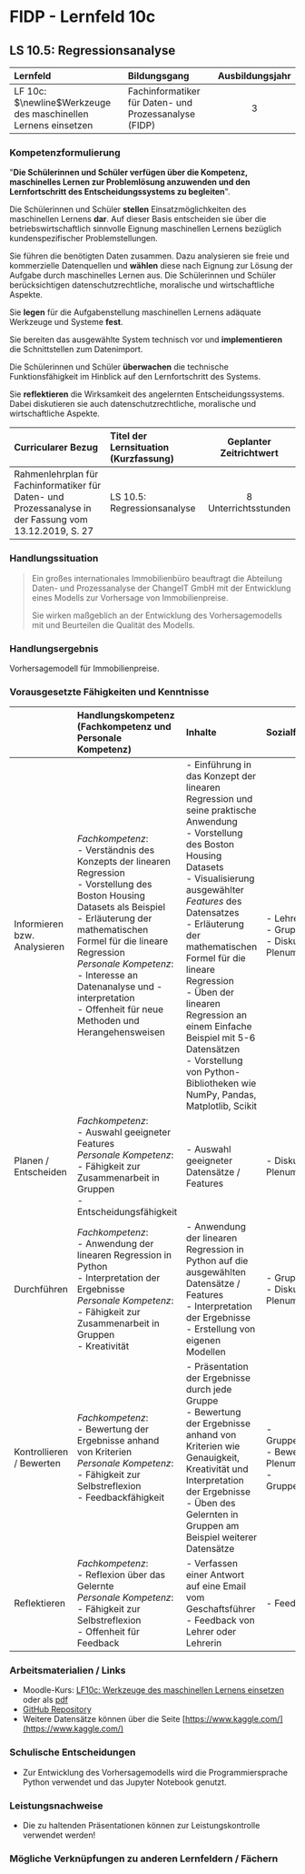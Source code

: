 # FIDP - Lernfeld 10c

## LS 10.5: Regressionsanalyse

| Lernfeld | Bildungsgang | Ausbildungsjahr |
| :--- | :--- | :---: |
| LF 10c:</br>$\newline$Werkzeuge des maschinellen Lernens einsetzen | Fachinformatiker für Daten- und Prozessanalyse (FIDP) | 3 |

### Kompetenzformulierung

"**Die Schülerinnen und Schüler verfügen über die Kompetenz, maschinelles Lernen zur
Problemlösung anzuwenden und den Lernfortschritt des Entscheidungssystems zu
begleiten**".

Die Schülerinnen und Schüler **stellen** Einsatzmöglichkeiten des maschinellen Lernens **dar**.
Auf dieser Basis entscheiden sie über die betriebswirtschaftlich sinnvolle Eignung maschinellen Lernens bezüglich kundenspezifischer Problemstellungen.

Sie führen die benötigten Daten zusammen. Dazu analysieren sie freie und kommerzielle
Datenquellen und **wählen** diese nach Eignung zur Lösung der Aufgabe durch maschinelles
Lernen aus. Die Schülerinnen und Schüler berücksichtigen datenschutzrechtliche, moralische und wirtschaftliche Aspekte.

Sie **legen** für die Aufgabenstellung maschinellen Lernens adäquate Werkzeuge und Systeme **fest**.

Sie bereiten das ausgewählte System technisch vor und **implementieren** die Schnittstellen
zum Datenimport.

Die Schülerinnen und Schüler **überwachen** die technische Funktionsfähigkeit im Hinblick
auf den Lernfortschritt des Systems.

Sie **reflektieren** die Wirksamkeit des angelernten Entscheidungssystems. Dabei diskutieren
sie auch datenschutzrechtliche, moralische und wirtschaftliche Aspekte.

| Curricularer Bezug | Titel der Lernsituation (Kurzfassung) | Geplanter Zeitrichtwert |
| :--- | :--- | :---: |
| Rahmenlehrplan für Fachinformatiker für Daten- und Prozessanalyse in der Fassung vom 13.12.2019, S. 27 | LS 10.5: Regressionsanalyse | 8 Unterrichtsstunden |

### Handlungssituation

> Ein großes internationales Immobilienbüro beauftragt die Abteilung Daten- und Prozessanalyse der ChangeIT GmbH mit der Entwicklung eines Modells zur Vorhersage von Immobilienpreise.
>
> Sie wirken maßgeblich an der Entwicklung des Vorhersagemodells mit und Beurteilen die Qualität des Modells.

### Handlungsergebnis

Vorhersagemodell für Immobilienpreise.

<div style="page-break-after: always;"></div>

### Vorausgesetzte Fähigkeiten und Kenntnisse

| | Handlungskompetenz</br>(Fachkompetenz und Personale Kompetenz) | Inhalte | Sozialform/Methoden |
| :--- | :--- | :--- | :--- |
| Informieren bzw. Analysieren | *Fachkompetenz*: </br> - Verständnis des Konzepts der linearen Regression </br> - Vorstellung des Boston Housing Datasets als Beispiel </br> - Erläuterung der mathematischen Formel für die lineare Regression  </br> *Personale Kompetenz*: </br> - Interesse an Datenanalyse und -interpretation </br> - Offenheit für neue Methoden und Herangehensweisen | - Einführung in das Konzept der linearen Regression und seine praktische Anwendung </br> - Vorstellung des Boston Housing Datasets </br> - Visualisierung ausgewählter *Features* des Datensatzes <br> - Erläuterung der mathematischen Formel für die lineare Regression </br> - Üben der linearen Regression an einem Einfache Beispiel mit 5-6 Datensätzen </br> - Vorstellung von Python-Bibliotheken wie NumPy, Pandas, Matplotlib, Scikit | - Lehrervortrag </br> - Gruppenarbeit </br> - Diskussion im Plenum |
| Planen / Entscheiden | *Fachkompetenz*: </br> - Auswahl geeigneter Features </br> *Personale Kompetenz*: </br> - Fähigkeit zur Zusammenarbeit in Gruppen </br> - Entscheidungsfähigkeit | - Auswahl geeigneter Datensätze / Features </br> | - Diskussion im Plenum |
| Durchführen | *Fachkompetenz*: </br> - Anwendung der linearen Regression in Python </br> - Interpretation der Ergebnisse </br> *Personale Kompetenz*: </br> - Fähigkeit zur Zusammenarbeit in Gruppen </br> - Kreativität | - Anwendung der linearen Regression in Python auf die ausgewählten Datensätze / Features </br> - Interpretation der Ergebnisse </br> - Erstellung von eigenen Modellen | - Gruppenarbeit </br> - Diskussion im Plenum |
| Kontrollieren / Bewerten | *Fachkompetenz*: </br> - Bewertung der Ergebnisse anhand von Kriterien </br> *Personale Kompetenz*: </br> - Fähigkeit zur Selbstreflexion </br> - Feedbackfähigkeit | - Präsentation der Ergebnisse durch jede Gruppe </br> - Bewertung der Ergebnisse anhand von Kriterien wie Genauigkeit, Kreativität und Interpretation der Ergebnisse </br> - Üben des Gelernten in Gruppen am Beispiel weiterer Datensätze  | - Gruppenpräsentation </br> - Bewertung im Plenum </br> -Gruppenpräsentation |
| Reflektieren | *Fachkompetenz*: </br> - Reflexion über das Gelernte </br> *Personale Kompetenz*: </br> - Fähigkeit zur Selbstreflexion </br> - Offenheit für Feedback | - Verfassen einer Antwort auf eine Email vom Geschaftsführer </br> - Feedback von Lehrer oder Lehrerin </br> | - Feedbackrunde |

### Arbeitsmaterialien / Links

- Moodle-Kurs: [LF10c: Werkzeuge des maschinellen Lernens einsetzen](https://moodle.mm-bbs.de/moodle/course/view.php?id=2812) oder als [pdf](https://github.com/jtuttas/datenanalyse/raw/master/pdfs/RegressionsAnalyse.md.pdf)
- [GitHub Repository](https://github.com/jtuttas/datenanalyse)
- Weitere Datensätze können über die Seite [https://www.kaggle.com/](https://www.kaggle.com/)

### Schulische Entscheidungen

- Zur Entwicklung des Vorhersagemodells wird die Programmiersprache Python verwendet und das Jupyter Notebook genutzt.

### Leistungsnachweise

- Die zu haltenden Präsentationen können zur Leistungskontrolle verwendet werden!

### Mögliche Verknüpfungen zu anderen Lernfeldern / Fächern
